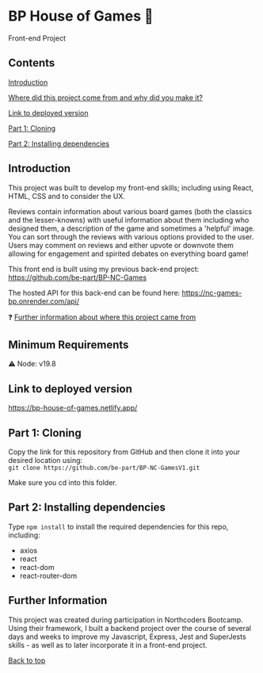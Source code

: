 # BP House of Games :game_die:

Front-end Project

## Contents
[Introduction](#introduction)  

[Where did this project come from and why did you make it?](#further-information)

[Link to deployed version](#link-to-deployed-version)  

[Part 1: Cloning](#part-1-cloning)  

[Part 2: Installing dependencies](#part-2-installing-dependencies)  


## Introduction

This project was built to develop my front-end skills; including using React, HTML, CSS and to consider the UX.  

Reviews contain information about various board games (both the classics and the lesser-knowns) with useful information about them including who designed them, a description of the game and sometimes a 'helpful' image. You can sort through the reviews with various options provided to the user. 
Users may comment on reviews and either upvote or downvote them allowing for engagement and spirited debates on everything board game!

This front end is built using my previous back-end project: 
https://github.com/be-part/BP-NC-Games 

The hosted API for this back-end can be found here:
https://nc-games-bp.onrender.com/api/ 

:question: [Further information about where this project came from](#further-information)

## Minimum Requirements
:warning: 
Node: v19.8

## Link to deployed version

https://bp-house-of-games.netlify.app/ 


## Part 1: Cloning

Copy the link for this repository from GitHub and then clone it into your desired location using:  
`git clone https://github.com/be-part/BP-NC-GamesV1.git`

Make sure you cd into this folder. 


## Part 2: Installing dependencies

Type `npm install` to install the required dependencies for this repo, including:
* axios
* react
* react-dom
* react-router-dom


## Further Information

This project was created during participation in Northcoders Bootcamp. Using their framework, I built a backend project over the course of several days and weeks to improve my Javascript, Express, Jest and SuperJests skills - as well as to later incorporate it in a front-end project. 


[Back to top](#bp-house-of-games-api)
